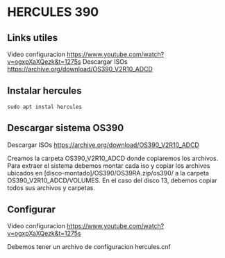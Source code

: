 # HERCULES 390

## Links utiles

Video configuracion https://www.youtube.com/watch?v=ogxpXaXQezk&t=1275s
Descargar ISOs https://archive.org/download/OS390_V2R10_ADCD

## Instalar hercules

```
sudo apt instal hercules
```
## Descargar sistema OS390

Descargar ISOs https://archive.org/download/OS390_V2R10_ADCD

Creamos la carpeta OS390_V2R10_ADCD donde copiaremos los archivos. Para extraer el sistema debemos montar cada iso y copiar los archivos ubicados en [disco-montado]/OS390/OS39RA.zip/os390/ a la carpeta OS390_V2R10_ADCD/VOLUMES. En el caso del disco 13, debemos copiar todos sus archivos y carpetas.

## Configurar

Video configuracion https://www.youtube.com/watch?v=ogxpXaXQezk&t=1275s

Debemos tener un archivo de configuracion hercules.cnf

